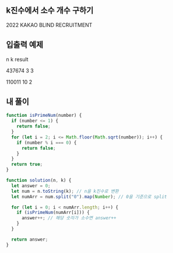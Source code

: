 ## k진수에서 소수 개수 구하기

2022 KAKAO BLIND RECRUITMENT

## 입출력 예제

n k result

437674 3 3

110011 10 2

## 내 풀이

```javascript
function isPrimeNum(number) {
  if (number <= 1) {
    return false;
  }
  for (let i = 2; i <= Math.floor(Math.sqrt(number)); i++) {
    if (number % i === 0) {
      return false;
    }
  }
  return true;
}

function solution(n, k) {
  let answer = 0;
  let num = n.toString(k); // n을 k진수로 변환
  let numArr = num.split("0").map(Number); // 0을 기준으로 split

  for (let i = 0; i < numArr.length; i++) {
    if (isPrimeNum(numArr[i])) {
      answer++; // 해당 숫자가 소수면 answer++
    }
  }

  return answer;
}
```
